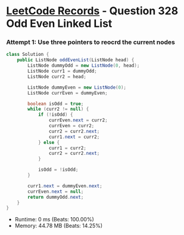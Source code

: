 # [LeetCode Records](../README.md) - Question 328 Odd Even Linked List

### Attempt 1: Use three pointers to reocrd the current nodes
```java
class Solution {
    public ListNode oddEvenList(ListNode head) {
        ListNode dummyOdd = new ListNode(0, head);
        ListNode curr1 = dummyOdd;
        ListNode curr2 = head;

        ListNode dummyEven = new ListNode(0);
        ListNode currEven = dummyEven;

        boolean isOdd = true;
        while (curr2 != null) {
            if (!isOdd) {
                currEven.next = curr2;
                currEven = curr2;
                curr2 = curr2.next;
                curr1.next = curr2;
            } else {
                curr1 = curr2;
                curr2 = curr2.next;
            }

            isOdd = !isOdd;
        }

        curr1.next = dummyEven.next;
        currEven.next = null;
        return dummyOdd.next;
    }
}
```
- Runtime: 0 ms (Beats: 100.00%)
- Memory: 44.78 MB (Beats: 14.25%)

<br>

